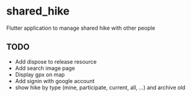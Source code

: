 # shared_hike

Flutter application to manage shared hike with other people

## TODO
- Add dispose to release resource
- Add search image page
- Display gpx on map
- Add signin with google account
- show hike by type (mine, participate, current, all, ...) and archive old 
